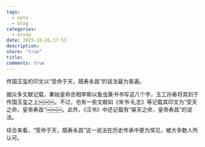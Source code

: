 ```yaml
---
tags:
  - note
  - blog
categories:
  - essay
date: 2025-10-26,17:53
description:
share: "true"
title:
comments: true
---
```


传国玉玺的印文以“受命于天，既寿永昌”的说法最为普遍。

据众多文献记载，秦始皇命丞相李斯以鱼虫篆书书写这八个字，玉工孙寿将其刻于传国玉玺之上￼￼￼。不过，也有一些文献如《宋书·礼志》等记载其印文为“受天之命，皇帝寿昌”￼￼￼。此外，《汉书》中还记载有“昊天之命，皇帝寿昌”的说法。

综合来看，“受命于天，既寿永昌”这一说法在历史传承中更为常见，被大多数人所认可。
